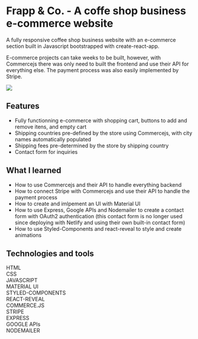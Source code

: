 # Frapp & Co. - A coffe shop business e-commerce website

A fully responsive coffee shop business website with an e-commerce section built in Javascript bootstrapped with create-react-app.

E-commerce projects can take weeks to be built, however, with Commercejs there was only need to built the frontend and use their API for everything else. The payment process was also easily implemented by Stripe.

![](https://github.com/davidkhk/personal-portfolio/blob/master/src/assets/frapp-thumbnail.gif)

## Features
- Fully functionning e-commerce with shopping cart, buttons to add and remove itens, and empty cart
- Shipping countries pre-defined by the store using Commercejs, with city names automatically populated
- Shipping fees pre-determined by the store by shipping country
- Contact form for inquiries

## What I learned
- How to use Commercejs and their API to handle everything backend
- How to connect Stripe with Commercejs and use their API to handle the payment process
- How to create and imlpement an UI with Material UI
- How to use Express, Google APIs and Nodemailer to create a contact form with OAuth2 authentication (this contact form is no longer used since deploying with Netlify and using their own built-in contact form)
- How to use Styled-Components and react-reveal to style and create animations

## Technologies and tools

HTML  
CSS  
JAVASCRIPT  
MATERIAL UI  
STYLED-COMPONENTS  
REACT-REVEAL  
COMMERCE.JS  
STRIPE  
EXPRESS  
GOOGLE APIs  
NODEMAILER

